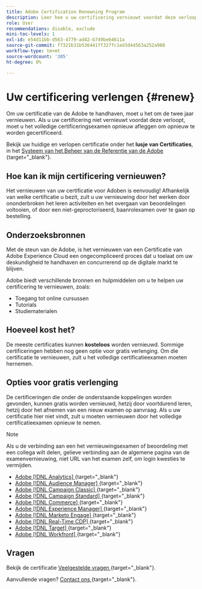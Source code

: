 ```yaml
---
title: Adobe Certification Renewning Program
description: Leer hoe u uw certificering vernieuwt voordat deze verloopt.
role: User
recommendations: disable, exclude
mini-toc-levels: 1
exl-id: e54d11bb-d563-4779-ad42-b749be64611a
source-git-commit: f7321b31b536441ff327fc1ed3d44563a252a980
workflow-type: tm+mt
source-wordcount: '305'
ht-degree: 0%

---
```


# Uw certificering verlengen {#renew}

Om uw certificatie van de Adobe te handhaven, moet u het om de twee jaar vernieuwen. Als u uw certificering niet vernieuwt voordat deze verloopt, moet u het volledige certificeringsexamen opnieuw afleggen om opnieuw te worden gecertificeerd.

Bekijk uw huidige en verlopen certificatie onder het **lusje van Certificaties**, in het [ Systeem van het Beheer van de Referentie van de Adobe ](https://www.certmetrics.com/adobe/candidate/cert_summary.aspx) {target="_blank"}.

## Hoe kan ik mijn certificering vernieuwen?

Het vernieuwen van uw certificatie voor Adoben is eenvoudig! Afhankelijk van welke certificatie u bezit, zult u uw vernieuwing door het werken door ononderbroken het leren activiteiten en het overgaan van beoordelingen voltooien, of door een niet-geproctoriseerd, baanrolexamen over te gaan op bestelling.

## Onderzoeksbronnen

Met de steun van de Adobe, is het vernieuwen van een Certificatie van Adobe Experience Cloud een ongecompliceerd proces dat u toelaat om uw deskundigheid te handhaven en concurrerend op de digitale markt te blijven.

Adobe biedt verschillende bronnen en hulpmiddelen om u te helpen uw certificering te vernieuwen, zoals:

* Toegang tot online cursussen
* Tutorials
* Studiematerialen

## Hoeveel kost het?

De meeste certificaties kunnen **kosteloos** worden vernieuwd. Sommige certificeringen hebben nog geen optie voor gratis verlenging. Om die certificatie te vernieuwen, zult u het volledige certificatieexamen moeten hernemen.

## Opties voor gratis verlenging

De certificeringen die onder de onderstaande koppelingen worden gevonden, kunnen gratis worden vernieuwd, hetzij door voortdurend leren, hetzij door het afnemen van een nieuw examen op aanvraag. Als u uw certificatie hier niet vindt, zult u moeten vernieuwen door het volledige certificatieexamen opnieuw te nemen.

>[!NOTE]
>
>Als u de verbinding aan een het vernieuwingsexamen of beoordeling met een collega wilt delen, gelieve verbinding aan de algemene pagina van de examenvernieuwing, niet URL van het examen zelf, om login kwesties te vermijden.

* [ Adobe  [!DNL Analytics] ](https://experienceleague.adobe.com/docs/certification/certification/technical-certifications/aa/aa-renew.html) {target="_blank"}
* [ Adobe  [!DNL Audience Manager] ](https://experienceleague.adobe.com/docs/certification/certification/technical-certifications/aam/aam-renew.html) {target="_blank"}
* [ Adobe  [!DNL Campaign Classic] ](https://experienceleague.adobe.com/docs/certification/certification/technical-certifications/acc/acc-renew.html) {target="_blank"}
* [ Adobe  [!DNL Campaign Standard] ](https://experienceleague.adobe.com/docs/certification/certification/technical-certifications/acs/acs-renew.html) {target="_blank"}
* [ Adobe  [!DNL Commerce] ](https://experienceleague.adobe.com/docs/certification/certification/technical-certifications/ac/ac-renew.html) {target="_blank"}
* [ Adobe  [!DNL Experience Manager] ](https://experienceleague.adobe.com/docs/certification/certification/technical-certifications/aem/aem-renew.html) {target="_blank"}
* [ Adobe  [!DNL Marketo Engage] ](https://experienceleague.adobe.com/docs/certification/certification/technical-certifications/ame/ame-renew.html) {target="_blank"}
* [ Adobe  [!DNL Real-Time CDP] ](https://experienceleague.adobe.com/docs/certification/certification/technical-certifications/rtcdp/rtcdp-renew.html) {target="_blank"}
* [ Adobe  [!DNL Target] ](https://experienceleague.adobe.com/docs/certification/certification/technical-certifications/at/at-renew.html) {target="_blank"}
* [ Adobe  [!DNL Workfront] ](https://experienceleague.adobe.com/docs/certification/program/technical-certifications/aw/aw-renew.html) {target="_blank"}

## Vragen

Bekijk de certificatie [ Veelgestelde vragen ](https://experienceleague.adobe.com/docs/certification/certification/faq.html) {target="_blank"}.

Aanvullende vragen? [ Contact ons ](mailto:certif@adobe.com){target="_blank"}.
